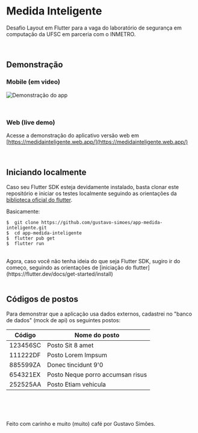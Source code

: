 # Medida Inteligente

Desafio Layout em Flutter para a vaga do laboratório de segurança em computação da UFSC em parceria com o INMETRO.


<br/>

## Demonstração

### Mobile (em video)
![Demonstração do app](https://github.com/gustavo-simoes/app-medida-inteligente/blob/main/app_demo.gif)

<br/>

### Web (live demo)
Acesse a demonstração do aplicativo versão web em [https://medidainteligente.web.app/](https://medidainteligente.web.app/)

<br/>

## Iniciando localmente

Caso seu Flutter SDK esteja devidamente instalado, basta clonar este repositório e iniciar os testes localmente seguindo as orientações da [biblioteca oficial do flutter](https://flutter.dev/docs/).
<br/>

Basicamente:

```
$  git clone https://github.com/gustavo-simoes/app-medida-inteligente.git
$  cd app-medida-inteligente
$  flutter pub get
$  flutter run
```

<br/>
Agora, caso você não tenha ideia do que seja Flutter SDK, sugiro ir do começo, seguindo as orientações de [iniciação do flutter](https://flutter.dev/docs/get-started/install)

<br/>
<br/>

## Códigos de postos

Para demonstrar que a aplicação usa dados externos, cadastrei no "banco de dados" (mock de api) os seguintes postos:

| Código   | Nome do posto                    |
| -------- | -------------------------------- |
| 123456SC | Posto Sit 8 amet                 |
| 111222DF | Posto Lorem Impsum               |
| 885599ZA | Donec tincidunt 9'0              |
| 654321EX | Posto Neque porro accumsan risus |
| 252525AA | Posto Etiam vehicula             |

<br/>
<br/>
<br/>

Feito com carinho e muito (muito) café por Gustavo Simões.
